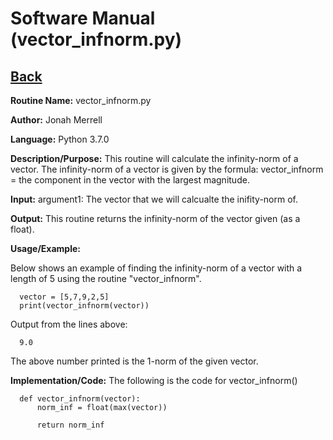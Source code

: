 # Software Manual (vector_infnorm.py)

## [Back](../softwaremanual)

**Routine Name:**           vector_infnorm.py

**Author:** Jonah Merrell

**Language:** Python 3.7.0

**Description/Purpose:** This routine will calculate the infinity-norm of a vector. The infinity-norm of a vector is
 given by the formula: vector_infnorm = the component in the vector with the largest magnitude.

**Input:** argument1: The vector that we will calcualte the inifity-norm of.

**Output:** This routine returns the infinity-norm of the vector given (as a float).

**Usage/Example:**

Below shows an example of finding the infinity-norm of a vector with a length of 5 using the routine "vector_infnorm". 

      vector = [5,7,9,2,5]
      print(vector_infnorm(vector))


Output from the lines above:

      9.0

The above number printed is the 1-norm of the given vector.

**Implementation/Code:** The following is the code for vector_infnorm()


      def vector_infnorm(vector):
          norm_inf = float(max(vector))
      
          return norm_inf
